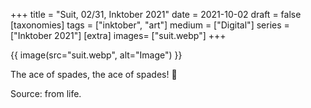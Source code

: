 +++
title = "Suit, 02/31, Inktober 2021"
date = 2021-10-02
draft =  false
[taxonomies]
tags = ["inktober", "art"]
medium = ["Digital"]
series = ["Inktober 2021"]
[extra]
images= ["suit.webp"]
+++

{{ image(src="suit.webp", alt="Image") }}

The ace of spades, the ace of spades! 🤘

Source: from life.
